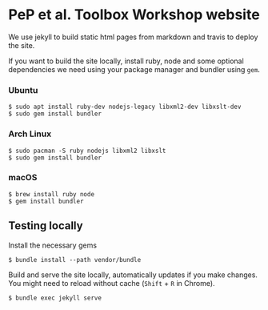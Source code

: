# PeP et al. Toolbox Workshop website

We use jekyll to build static html pages from markdown and travis to deploy the site.

If you want to build the site locally, install ruby, node and some optional dependencies we need using your package manager and bundler using `gem`.

### Ubuntu

```
$ sudo apt install ruby-dev nodejs-legacy libxml2-dev libxslt-dev
$ sudo gem install bundler
```


### Arch Linux

```
$ sudo pacman -S ruby nodejs libxml2 libxslt
$ sudo gem install bundler
```

### macOS

```
$ brew install ruby node
$ gem install bundler
```

## Testing locally

Install the necessary gems
```
$ bundle install --path vendor/bundle
```

Build and serve the site locally, automatically updates if you make changes.
You might need to reload without cache (`Shift` + `R` in Chrome).

```
$ bundle exec jekyll serve
```
